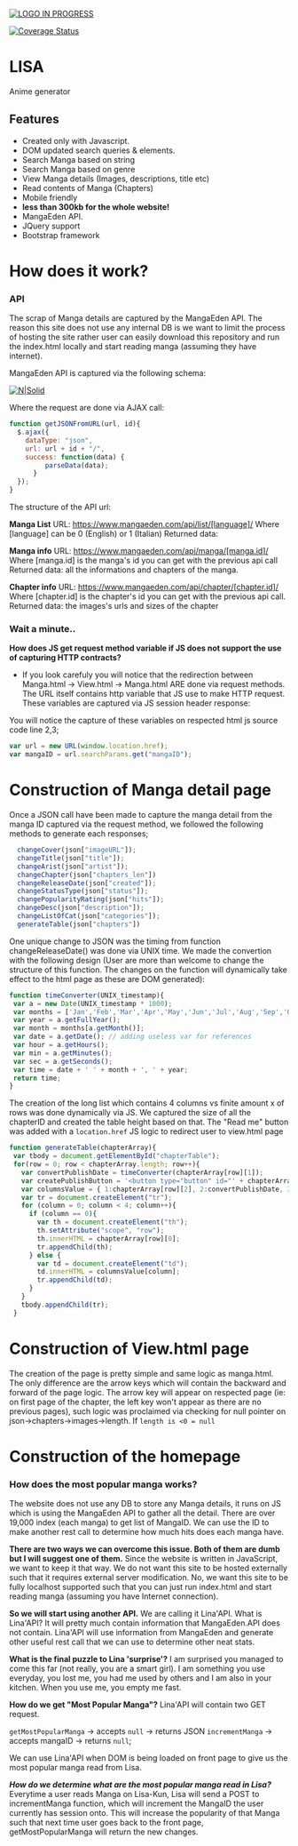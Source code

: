 
[![LOGO IN PROGRESS](https://i.imgur.com/5sHN73G.png)](https://linaradwan.github.io/LISA-kun/index.html)


[![Coverage Status](https://img.shields.io/badge/Manga-19695%2B-green.svg)](#)

# LISA
Anime generator



## Features
- Created only with Javascript.
- DOM updated search queries & elements.
- Search Manga based on string
- Search Manga based on genre
- View Manga details (Images, descriptions, title etc)
- Read contents of Manga (Chapters)
- Mobile friendly
- <b>less than 300kb for the whole website!</b>
- MangaEden API.
- JQuery support
- Bootstrap framework

# How does it work?

### API

The scrap of Manga details are captured by the MangaEden API. The reason this site does not use any internal DB is we want to limit the process of hosting the site rather user can easily download this repository and run the index.html locally and start reading manga (assuming they have internet).

MangaEden API is captured via the following schema:


[![N|Solid](https://i.imgur.com/O8lmRAM.png)](#)

Where the request are done via AJAX call:

```javascript
function getJSONFromURL(url, id){
  $.ajax({
    dataType: "json",
    url: url + id + "/",
    success: function(data) {
         parseData(data);
      }
  });
}
```

The structure of the API url:

**Manga List**
URL: https://www.mangaeden.com/api/list/[language]/
Where [language] can be 0 (English) or 1 (Italian)
Returned data:

**Manga info**
URL: https://www.mangaeden.com/api/manga/[manga.id]/
Where [manga.id] is the manga's id you can get with the previous api call
Returned data: all the informations and chapters of the manga.

**Chapter info**
URL: https://www.mangaeden.com/api/chapter/[chapter.id]/
Where [chapter.id] is the chapter's id you can get with the previous api call.
Returned data: the images's urls and sizes of the chapter

### Wait a minute..

**How does JS get request method variable if JS does not support the use of capturing HTTP contracts?**
- If you look carefuly you will notice that the redirection between Manga.html -> View.html -> Manga.html ARE done via request methods. The URL itself contains http variable that JS use to make HTTP request. These variables are captured via JS session header response:

You will notice the capture of these variables on respected html js source code line 2,3;
```javascript
var url = new URL(window.location.href);
var mangaID = url.searchParams.get("mangaID");
```

# Construction of Manga detail page

Once a JSON call have been made to capture the manga detail from the manga ID captured via the request method, we followed the following methods to generate each responses;

```javascript
  changeCover(json["imageURL"]);
  changeTitle(json["title"]);
  changeArist(json["artist"]);
  changeChapter(json["chapters_len"])
  changeReleaseDate(json["created"]);
  changeStatusType(json["status"]);
  changePopularityRating(json["hits"]);
  changeDesc(json["description"]);
  changeListOfCat(json["categories"]);
  generateTable(json["chapters"])
  ```

  One unique change to JSON was the timing from function changeReleaseDate() was done via UNIX time. We made the convertion with the following design (User are more than welcome to change the structure of this function. The changes on the function will dynamically take effect to the html page as these are DOM generated):

 ```javascript
 function timeConverter(UNIX_timestamp){
  var a = new Date(UNIX_timestamp * 1000);
  var months = ['Jan','Feb','Mar','Apr','May','Jun','Jul','Aug','Sep','Oct','Nov','Dec'];
  var year = a.getFullYear();
  var month = months[a.getMonth()];
  var date = a.getDate(); // adding useless var for references
  var hour = a.getHours();
  var min = a.getMinutes();
  var sec = a.getSeconds();
  var time = date + ' ' + month + ', ' + year;
  return time;
}
 ```

 The creation of the long list which contains 4 columns vs finite amount x of rows was done dynamically via JS. We captured the size of all the chapterID and created the table height based on that. The "Read me" button was added with a ```location.href``` JS logic to redirect user to view.html page

 ```javascript
 function generateTable(chapterArray){
  var tbody = document.getElementById("chapterTable");
  for(row = 0; row < chapterArray.length; row++){
    var convertPublishDate = timeConverter(chapterArray[row][1]);
    var createPublishButton = '<button type="button" id="' + chapterArray[row][3] + '" class="btn btn-default" onClick="javascript:window.location.href=\'view.html?ID=' + chapterArray[row][3] + '&pageID=0\'">Read Now</button>';
    var columnsValue = { 1:chapterArray[row][2], 2:convertPublishDate, 3:createPublishButton };
    var tr = document.createElement("tr");
    for (column = 0; column < 4; column++){
      if (column == 0){
        var th = document.createElement("th");
        th.setAttribute("scope", "row");
        th.innerHTML = chapterArray[row][0];
        tr.appendChild(th);
      } else {
        var td = document.createElement("td");
        td.innerHTML = columnsValue[column];
        tr.appendChild(td);
      }
    }
    tbody.appendChild(tr);
  }
  ```

# Construction of View.html page

The creation of the page is pretty simple and same logic as manga.html. The only difference are the arrow keys which will contain the backward and forward of the page logic. The arrow key will appear on respected page (ie: on first page of the chapter, the left key won't appear as there are no previous pages), such logic was proclaimed via checking for null pointer on json->chapters->images->length. If ```length is <0 = null```

# Construction of the homepage

### How does the most popular manga works?
The website does not use any DB to store any Manga details, it runs on JS which is using the MangaEden API to gather all the detail. There are over 19,000 index (each manga) to get list of MangaID. We can use the ID to make another rest call to determine how much hits does each manga have.

**There are two ways we can overcome this issue. Both of them are dumb but I will suggest one of them.**
Since the website is written in JavaScript, we want to keep it that way. We do not want this site to be hosted externally such that it requires external server modification. No, we want this site to be fully localhost supported such that you can just run index.html and start reading manga (assuming you have Internet connection).

**So we will start using another API.**
We are calling it Lina'API. What is Lina'API? It will pretty much contain information that MangaEden.API does not contain. Lina'API will use information from MangaEden and generate other useful rest call that we can use to determine other neat stats.

**What is the final puzzle to Lina 'surprise'?**
I am surprised you managed to come this far (not really, you are a smart girl). I am something you use everyday, you lost me, you had me used by others and I am also in your kitchen. When you use me, you empty me fast. 

**How do we get "Most Popular Manga"?**
Lina'API will contain two GET request.

```getMostPopularManga``` -> accepts ```null``` -> returns JSON
```incrementManga``` -> accepts mangaID -> returns ```null```;

We can use Lina'API when DOM is being loaded on front page to give us the most popular manga read from Lisa.

***How do we determine what are the most popular manga read in Lisa?***
Everytime a user reads Manga on Lisa-Kun, Lisa will send a POST to incrementManga function, which will increment the MangaID the user currently has session onto. This will increase the popularity of that Manga such that next time user goes back to the front page, getMostPopularManga will return the new changes.

